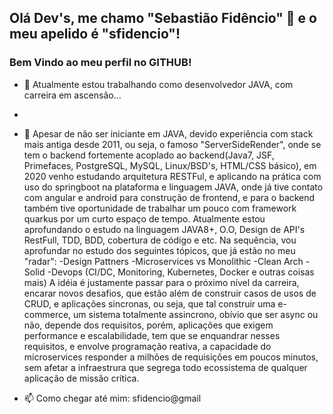 ## Olá Dev's, me chamo "Sebastião Fidêncio" 👋 e o meu apelido é "sfidencio"!
### Bem Vindo ao meu perfil no GITHUB!


- 🔭 Atualmente estou trabalhando como desenvolvedor JAVA, com carreira em ascensão...
-
- 🌱 Apesar de não ser iniciante em JAVA, devido experiência com stack mais antiga desde 2011, ou seja, o famoso "ServerSideRender", onde se tem o backend fortemente acoplado ao backend(Java7, JSF, Primefaces, PostgreSQL, MySQL, Linux/BSD's, HTML/CSS básico), em 2020 venho estudando arquitetura RESTFul, e aplicando na prática com uso do springboot na plataforma e linguagem JAVA, onde já tive contato com angular e android para construção de frontend, e para o backend também tive oportunidade de trabalhar um pouco com framework quarkus por um curto espaço de tempo. 
Atualmente estou aprofundando o estudo na linguagem JAVA8+, O.O, Design de API's RestFull, TDD, BDD, cobertura de código e etc. Na sequência, vou aprofundar no estudo dos seguintes tópicos, que já estão no meu "radar": 
   -Design Pattners
   -Microservices vs Monolithic
   -Clean Arch
   -Solid
   -Devops (CI/DC, Monitoring, Kubernetes, Docker e outras coisas mais) 
   A idéia é justamente passar para o próximo nível da carreira, encarar novos desafios, que estão além de construir casos de usos de CRUD, e aplicações sincronas, ou seja, que tal construir uma e-commerce, um sistema totalmente assincrono, obívio que ser async ou não, depende dos requisitos, porém, aplicações que exigem performance e escalabilidade, tem que se enquandrar nesses requisitos, e envolve programação reativa, a capacidade do microservices responder a milhões de requisições em poucos minutos, sem afetar a infraestrura que segrega todo ecossistema de qualquer aplicação de missão crítica. 

- 📫 Como chegar até mim: sfidencio@gmail


<!--
**sfidencio/sfidencio** is a ✨ _special_ ✨ repository because its `README.md` (this file) appears on your GitHub profile.




- 👯 I’m looking to collaborate on ...
- 🤔 I’m looking for help with ...
- 💬 Ask me about ...
- 📫 How to reach me: ...
- 😄 Pronouns: ...
- ⚡ Fun fact: ...
-->
